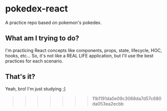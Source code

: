 # pokedex-react
A practice repo based on pokemon's pokedex.

## What am I trying to do?
I'm practicing React concepts like components, props, state, lifecycle, HOC, hooks, etc... So, it's not like a REAL LIFE application, but I'll use the best practices for each scenario.

## That's it?
Yeah, bro! I'm just studying ;]
>>>>>>> 11b1191da0e09c3068da7d57c680da053ea2ecbb

